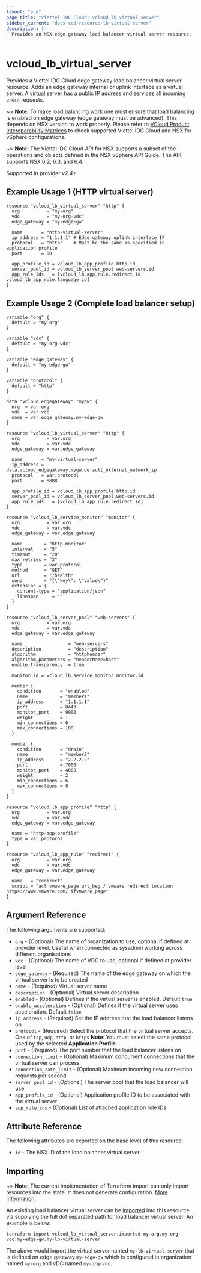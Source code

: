 ```yaml
---
layout: "vcd"
page_title: "Viettel IDC Cloud: vcloud_lb_virtual_server"
sidebar_current: "docs-vcd-resource-lb-virtual-server"
description: |-
  Provides an NSX edge gateway load balancer virtual server resource.
---
```


# vcloud\_lb\_virtual\_server

Provides a Viettel IDC Cloud edge gateway load balancer virtual server resource. Adds an edge gateway
internal or uplink interface as a virtual server. A virtual server has a public IP address and services all incoming client requests. 

~> **Note:** To make load balancing work one must ensure that load balancing is enabled on edge gateway (edge gateway must be advanced).
This depends on NSX version to work properly. Please refer to [VCloud Product Interoperability Matrices](https://www.vmware.com/resources/compatibility/sim/interop_matrix.php#interop&29=&93=) 
to check supported Viettel IDC Cloud and NSX for vSphere configurations.

~> **Note:** The Viettel IDC Cloud API for NSX supports a subset of the operations and objects defined in the NSX vSphere 
API Guide. The API supports NSX 6.2, 6.3, and 6.4.

Supported in provider *v2.4+*

## Example Usage 1 (HTTP virtual server)

```hcl
resource "vcloud_lb_virtual_server" "http" {
  org          = "my-org"
  vdc          = "my-org-vdc"
  edge_gateway = "my-edge-gw"

  name       = "http-virtual-server"
  ip_address = "1.1.1.1" # Edge gateway uplink interface IP
  protocol   = "http"    # Must be the same as specified in application profile
  port       = 80

  app_profile_id = vcloud_lb_app_profile.http.id
  server_pool_id = vcloud_lb_server_pool.web-servers.id
  app_rule_ids   = [vcloud_lb_app_rule.redirect.id, vcloud_lb_app_rule.language.id]
}
```

## Example Usage 2 (Complete load balancer setup)
```hcl
variable "org" {
  default = "my-org"
}

variable "vdc" {
  default = "my-org-vdc"
}

variable "edge_gateway" {
  default = "my-edge-gw"
}

variable "protocol" {
  default = "http"
}

data "vcloud_edgegateway" "mygw" {
  org  = var.org
  vdc  = var.vdc
  name = var.edge_gateway.my-edge-gw
}

resource "vcloud_lb_virtual_server" "http" {
  org          = var.org
  vdc          = var.vdc
  edge_gateway = var.edge_gateway

  name       = "my-virtual-server"
  ip_address = data.vcloud_edgegateway.mygw.default_external_network_ip
  protocol   = var.protocol
  port       = 8888

  app_profile_id = vcloud_lb_app_profile.http.id
  server_pool_id = vcloud_lb_server_pool.web-servers.id
  app_rule_ids   = [vcloud_lb_app_rule.redirect.id]
}

resource "vcloud_lb_service_monitor" "monitor" {
  org          = var.org
  vdc          = var.vdc
  edge_gateway = var.edge_gateway

  name        = "http-monitor"
  interval    = "5"
  timeout     = "20"
  max_retries = "3"
  type        = var.protocol
  method      = "GET"
  url         = "/health"
  send        = "{\"key\": \"value\"}"
  extension = {
    content-type = "application/json"
    linespan     = ""
  }
}

resource "vcloud_lb_server_pool" "web-servers" {
  org          = var.org
  vdc          = var.vdc
  edge_gateway = var.edge_gateway

  name                 = "web-servers"
  description          = "description"
  algorithm            = "httpheader"
  algorithm_parameters = "headerName=host"
  enable_transparency  = true

  monitor_id = vcloud_lb_service_monitor.monitor.id

  member {
    condition       = "enabled"
    name            = "member1"
    ip_address      = "1.1.1.1"
    port            = 8443
    monitor_port    = 9000
    weight          = 1
    min_connections = 0
    max_connections = 100
  }

  member {
    condition       = "drain"
    name            = "member2"
    ip_address      = "2.2.2.2"
    port            = 7000
    monitor_port    = 4000
    weight          = 2
    min_connections = 6
    max_connections = 8
  }
}

resource "vcloud_lb_app_profile" "http" {
  org          = var.org
  vdc          = var.vdc
  edge_gateway = var.edge_gateway

  name = "http-app-profile"
  type = var.protocol
}

resource "vcloud_lb_app_rule" "redirect" {
  org          = var.org
  vdc          = var.vdc
  edge_gateway = var.edge_gateway

  name   = "redirect"
  script = "acl vmware_page url_beg / vmware redirect location https://www.vmware.com/ ifvmware_page"
}
```

## Argument Reference

The following arguments are supported:

* `org` - (Optional) The name of organization to use, optional if defined at provider level. Useful
when connected as sysadmin working across different organisations
* `vdc` - (Optional) The name of VDC to use, optional if defined at provider level
* `edge_gateway` - (Required) The name of the edge gateway on which the virtual server is to be
created
* `name` - (Required) Virtual server name
* `description` - (Optional) Virtual server description
* `enabled` - (Optional) Defines if the virtual server is enabled. Default `true`
* `enable_acceleration` - (Optional) Defines if the virtual server uses acceleration. Default
`false`
* `ip_address` - (Required) Set the IP address that the load balancer listens on
* `protocol` - (Required) Select the protocol that the virtual server accepts. One of `tcp`, `udp`,
`http`, or `https` **Note**: You must select the same protocol used by the selected
**Application Profile**
* `port` - (Required) The port number that the load balancer listens on
* `connection_limit` - (Optional) Maximum concurrent connections that the virtual server can process
* `connection_rate_limit` - (Optional) Maximum incoming new connection requests per second
* `server_pool_id` - (Optional) The server pool that the load balancer will use
* `app_profile_id` - (Optional) Application profile ID to be associated with the virtual server
* `app_rule_ids` - (Optional) List of attached application rule IDs

## Attribute Reference

The following attributes are exported on the base level of this resource:

* `id` - The NSX ID of the load balancer virtual server

## Importing

~> **Note:** The current implementation of Terraform import can only import resources into the state. It does not generate
configuration. [More information.](https://www.terraform.io/docs/import/)

An existing load balancer virtual server can be [imported][docs-import] into this resource
via supplying the full dot separated path for load balancer virtual server. An example is below:

[docs-import]: https://www.terraform.io/docs/import/

```
terraform import vcloud_lb_virtual_server.imported my-org.my-org-vdc.my-edge-gw.my-lb-virtual-server
```

The above would import the virtual server named `my-lb-virtual-server` that is defined on edge gateway
`my-edge-gw` which is configured in organization named `my-org` and vDC named `my-org-vdc`.
